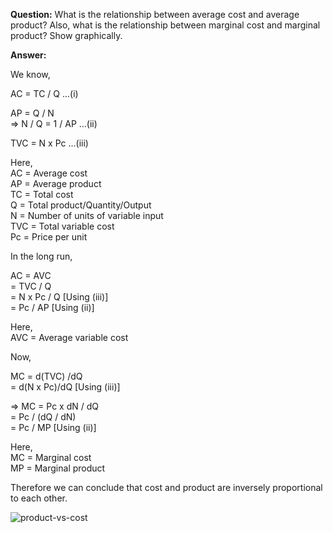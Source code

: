 **Question:** What is the relationship between average cost and average product? Also, what is the relationship between marginal cost and marginal product? Show graphically.

**Answer:**

We know,

AC = TC / Q ...(i)

AP = Q / N  
=> N / Q = 1 / AP ...(ii)

TVC = N x Pc ...(iii)

Here,  
AC = Average cost  
AP = Average product  
TC = Total cost  
Q = Total product/Quantity/Output  
N = Number of units of variable input  
TVC = Total variable cost  
Pc = Price per unit

In the long run,

AC = AVC  
 = TVC / Q  
 = N x Pc / Q [Using (iii)]  
 = Pc / AP [Using (ii)]

Here,  
AVC = Average variable cost

Now,

MC = d(TVC) /dQ  
 = d(N x Pc)/dQ [Using (iii)]

=> MC = Pc x dN / dQ  
 = Pc / (dQ / dN)  
 = Pc / MP [Using (ii)]

Here,  
MC = Marginal cost  
MP = Marginal product

Therefore we can conclude that cost and product are inversely proportional to each other.

![product-vs-cost](https://i.imgur.com/m6Z0dbP.jpg)
